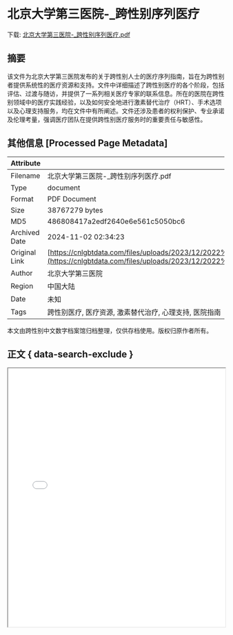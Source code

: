 # 北京大学第三医院-_跨性别序列医疗

<!-- tcd_download_link -->
下载: <a href="../北京大学第三医院-_跨性别序列医疗.pdf" download>北京大学第三医院-_跨性别序列医疗.pdf</a>
<!-- tcd_download_link_end -->

## 摘要

<!-- tcd_abstract -->
该文件为北京大学第三医院发布的关于跨性别人士的医疗序列指南，旨在为跨性别者提供系统性的医疗资源和支持。文件中详细描述了跨性别医疗的各个阶段，包括评估、过渡与随访，并提供了一系列相关医疗专家的联系信息。所在的医院在跨性别领域中的医疗实践经验，以及如何安全地进行激素替代治疗（HRT）、手术选项以及心理支持服务，均在文件中有所阐述。文件还涉及患者的权利保护、专业承诺及伦理考量，强调医疗团队在提供跨性别医疗服务时的重要责任与敏感性。

<!-- tcd_abstract_end -->

## 其他信息 [Processed Page Metadata]

| Attribute       | Value                                  |
|-----------------|----------------------------------------|
| Filename        | 北京大学第三医院-_跨性别序列医疗.pdf                             |
| Type            | document                                 |
| Format          | PDF Document                               |
| Size            | 38767279 bytes                           |
| MD5             | 486808417a2edf2640e6e561c5050bc6                                  |
| Archived Date   | 2024-11-02 02:34:23                             |
| Original Link   | [https://cnlgbtdata.com/files/uploads/2023/12/2022%E7%89%88%E8%B7%A8%E6%80%A7%E5%88%AB%E5%8C%BB%E7%96%97%E7%85%A7%E6%8A%A4%E6%89%8B%E5%86%8C_4JGB5o5.pdf](https://cnlgbtdata.com/files/uploads/2023/12/2022%E7%89%88%E8%B7%A8%E6%80%A7%E5%88%AB%E5%8C%BB%E7%96%97%E7%85%A7%E6%8A%A4%E6%89%8B%E5%86%8C_4JGB5o5.pdf)                         |
| Author          | 北京大学第三医院                               |
| Region          | 中国大陆                               |
| Date            | 未知                                 |
| Tags            | 跨性别医疗, 医疗资源, 激素替代治疗, 心理支持, 医院指南                                 |

本文由跨性别中文数字档案馆归档整理，仅供存档使用。版权归原作者所有。


## 正文 { data-search-exclude }

<!-- tcd_main_text -->
<iframe src="../北京大学第三医院-_跨性别序列医疗.pdf" width="100%" height="600px">
    <p>无法显示PDF，请下载查看。</p>
</iframe>
<!-- tcd_main_text_end -->

